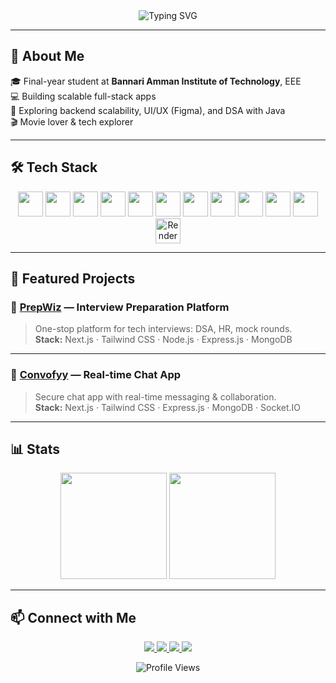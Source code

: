 <div align="center">

<img src="https://readme-typing-svg.demolab.com?font=Fira+Code&duration=2000&pause=9999999&color=00F7FF&center=true&vCenter=true&width=1000&height=50&lines=%F0%9F%91%8B+Hi%2C+I'm+S.+Dhinakar+-+Full-stack+Developer+%7C+Java+%E2%80%A2+MERN" alt="Typing SVG" />

</div>

---

## 🚀 About Me

🎓 Final-year student at **Bannari Amman Institute of Technology**, EEE  
💻 Building scalable full-stack apps  
🎯 Exploring backend scalability, UI/UX (Figma), and DSA with Java  
🎬 Movie lover & tech explorer

---

## 🛠️ Tech Stack

<p align="center">
  <img src="https://cdn.jsdelivr.net/gh/devicons/devicon/icons/java/java-original.svg" width="40" />
  <img src="https://cdn.jsdelivr.net/gh/devicons/devicon/icons/javascript/javascript-original.svg" width="40" />
  <img src="https://cdn.jsdelivr.net/gh/devicons/devicon/icons/react/react-original.svg" width="40" />
  <img src="https://cdn.jsdelivr.net/gh/devicons/devicon/icons/nextjs/nextjs-original.svg" width="40" />
  <img src="https://cdn.jsdelivr.net/gh/devicons/devicon/icons/nodejs/nodejs-original.svg" width="40" />
  <img src="https://cdn.jsdelivr.net/gh/devicons/devicon/icons/express/express-original.svg" width="40" />
  <img src="https://cdn.jsdelivr.net/gh/devicons/devicon/icons/mongodb/mongodb-original.svg" width="40" />
  <img src="https://cdn.jsdelivr.net/gh/devicons/devicon/icons/mysql/mysql-original.svg" width="40" />
  <img src="https://cdn.jsdelivr.net/gh/devicons/devicon/icons/docker/docker-original.svg" width="40" />
  <img src="https://cdn.jsdelivr.net/gh/devicons/devicon/icons/figma/figma-original.svg" width="40" />
  <img src="https://www.svgrepo.com/show/327408/logo-vercel.svg" width="40" />
  <img src="https://avatars.githubusercontent.com/u/6154722?s=200&v=4" width="40" title="Render" />
</p>

---

## 🌟 Featured Projects

### 🧠 [PrepWiz](https://prepwiz.vercel.app) — Interview Preparation Platform

> One-stop platform for tech interviews: DSA, HR, mock rounds.  
> **Stack:** Next.js · Tailwind CSS · Node.js · Express.js · MongoDB

---

### 💬 [Convofyy](https://convofyy.vercel.app) — Real-time Chat App

> Secure chat app with real-time messaging & collaboration.  
> **Stack:** Next.js · Tailwind CSS · Express.js · MongoDB · Socket.IO

---

## 📊 Stats

<p align="center">
  <img src="https://github-readme-stats.vercel.app/api?username=SDhinakar&show_icons=true&theme=radical&hide_border=false" height="170" />
  <img src="https://leetcard.jacoblin.cool/Dhinakar_S6?theme=dark&font=Outfit" height="170" />
</p>

---

## 📫 Connect with Me

<p align="center">
  <a href="https://www.linkedin.com/in/dhinakar-shanmugam">
    <img src="https://img.shields.io/badge/LinkedIn-%230077B5.svg?style=for-the-badge&logo=linkedin" />
  </a>
  <a href="https://leetcode.com/Dhinakar_S6/">
    <img src="https://img.shields.io/badge/LeetCode-%23FFA116.svg?style=for-the-badge&logo=leetcode&logoColor=black" />
  </a>
  <a href="https://www.geeksforgeeks.org/user/dhinakar06/">
    <img src="https://img.shields.io/badge/GeeksforGeeks-%2300FF00.svg?style=for-the-badge&logo=geeksforgeeks&logoColor=white" />
  </a>
  <a href="mailto:dhinakarshanmugam6@gmail.com">
    <img src="https://img.shields.io/badge/Email-%23D14836.svg?style=for-the-badge&logo=gmail&logoColor=white" />
  </a>
</p>

<p align="center">
  <img src="https://komarev.com/ghpvc/?username=SDhinakar&label=Profile+Views&color=brightgreen&style=flat" alt="Profile Views" />
</p>
